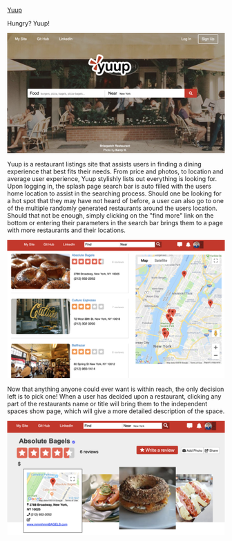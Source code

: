 [Yuup](https://yuup.herokuapp.com/#/)

Hungry? Yuup! 

![splash](https://github.com/Speneki/yuup/blob/master/app/assets/images/yuup%20images/splash.png)

Yuup is a restaurant listings site that assists users in finding a dining experience that best fits their needs. From price and photos, to location and average user experience, Yuup stylishly lists out everything is looking for. Upon logging in, the splash page search bar is auto filled with the users home location to assist in the searching process. Should one be looking for a hot spot that they may have not heard of before, a user can also go to one of the multiple randomly generated restaurants around the users location. Should that not be enough, simply clicking on the "find more" link on the bottom or entering their parameters in the search bar brings them to a page with more restaurants and their locations. 

![index](https://github.com/Speneki/yuup/blob/master/app/assets/images/yuup%20images/businessIndex.png)

Now that anything anyone could ever want is within reach, the only decision left is to pick one! When a user has decided upon a restaurant, clicking any part of the restaurants name or title will bring them to the independent spaces show page, which will give a more detailed description of the space. 


![show](https://github.com/Speneki/yuup/blob/master/app/assets/images/yuup%20images/businessShow.png)
